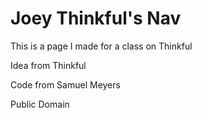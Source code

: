 # Joey Thinkful's Nav

This is a page I made for a class on Thinkful

Idea from Thinkful

Code from Samuel Meyers

Public Domain